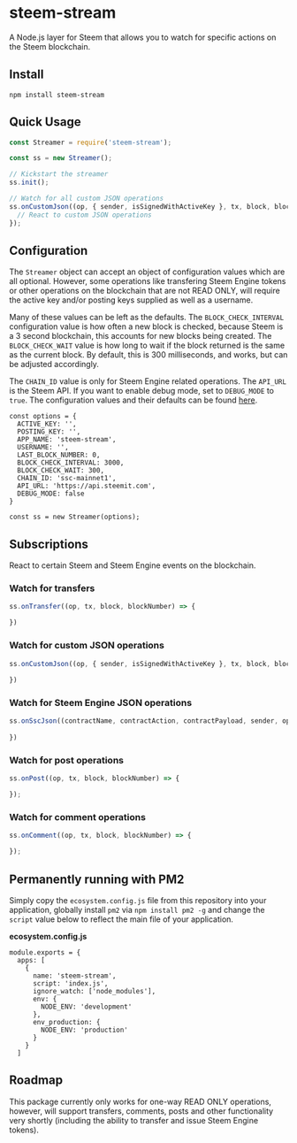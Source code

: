 # steem-stream

A Node.js layer for Steem that allows you to watch for specific actions on the Steem blockchain.

## Install

```shell
npm install steem-stream
```

## Quick Usage

```javascript
const Streamer = require('steem-stream');

const ss = new Streamer();

// Kickstart the streamer
ss.init();

// Watch for all custom JSON operations
ss.onCustomJson((op, { sender, isSignedWithActiveKey }, tx, block, blockNumber) => {
  // React to custom JSON operations
});
```

## Configuration

The `Streamer` object can accept an object of configuration values which are all optional. However, some operations like transfering Steem Engine tokens or other operations on the blockchain that are not READ ONLY, will require the active key and/or posting keys supplied as well as a username.

Many of these values can be left as the defaults. The `BLOCK_CHECK_INTERVAL` configuration value is how often a new block is checked, because Steem is a 3 second blockchain, this accounts for new blocks being created. The `BLOCK_CHECK_WAIT` value is how long to wait if the block returned is the same as the current block. By default, this is 300 milliseconds, and works, but can be adjusted accordingly.

The `CHAIN_ID` value is only for Steem Engine related operations. The `API_URL` is the Steem API. If you want to enable debug mode, set to `DEBUG_MODE` to `true`. The configuration values and their defaults can be found [here](https://github.com/Vheissu/steem-stream/blob/master/config.js).

```
const options = {
  ACTIVE_KEY: '',
  POSTING_KEY: '',
  APP_NAME: 'steem-stream',
  USERNAME: '',
  LAST_BLOCK_NUMBER: 0,
  BLOCK_CHECK_INTERVAL: 3000,
  BLOCK_CHECK_WAIT: 300,
  CHAIN_ID: 'ssc-mainnet1',
  API_URL: 'https://api.steemit.com',
  DEBUG_MODE: false
}

const ss = new Streamer(options);
```

## Subscriptions

React to certain Steem and Steem Engine events on the blockchain.

### Watch for transfers

```javascript
ss.onTransfer((op, tx, block, blockNumber) => {

})
```

### Watch for custom JSON operations
```javascript
ss.onCustomJson((op, { sender, isSignedWithActiveKey }, tx, block, blockNumber) => {
  
})
```

### Watch for Steem Engine JSON operations
```javascript
ss.onSscJson((contractName, contractAction, contractPayload, sender, op, tx, block, blockNumber) => {
  
})
```

### Watch for post operations
```javascript
ss.onPost((op, tx, block, blockNumber) => {

});
```

### Watch for comment operations
```javascript
ss.onComment((op, tx, block, blockNumber) => {

});
```

## Permanently running with PM2

Simply copy the `ecosystem.config.js` file from this repository into your application, globally install `pm2` via `npm install pm2 -g` and change the `script` value below to reflect the main file of your application.

**ecosystem.config.js**

```
module.exports = {
  apps: [
    {
      name: 'steem-stream',
      script: 'index.js',
      ignore_watch: ['node_modules'],
      env: {
        NODE_ENV: 'development'
      },
      env_production: {
        NODE_ENV: 'production'
      }
    }
  ]
```

## Roadmap

This package currently only works for one-way READ ONLY operations, however, will support transfers, comments, posts and other functionality very shortly (including the ability to transfer and issue Steem Engine tokens).